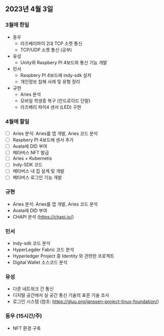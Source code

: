 ## 2023년 4월 3일

### 3월에 한일 

* 동우
  - 라즈베리파이 2대 TCP 소켓 통신
  - TCP/UDP 소켓 통신 (공부)
* 유성
  - Unity와 Raspbery PI 4보드와 통신 기능 개발 
* 민서
  - Raspbery PI 4보드에 indy-sdk 설치
  - 개인정보 침해 사례 및 유형 정리
* 규현 
  - Aries 분석 
  - 모바일 학생증 복구 (안드로이드 단말)
  - 라즈베리 파이4 센서 (LED) 구현

### 4월에 할일
- [ ] Aries 분석: Aries를 앱 개발, Aries 코드 분석
- [ ] Raspbery PI 4보드에 센서 추가 
- [ ] Avata에 DID 부여 
- [ ] 메타버스 NFT 발급 
- [ ] Aries + Kubernetis 
- [ ] Indy-SDK 코드
- [ ] 메타버스 내 집 설계 및 개발 
- [ ] 메타버스 로그인 기능 개발 

### 규현 
  - Aries 분석: Aries를 앱 개발, Aries 코드 분석
  - Avata에 DID 부여
  - CHAPI 분석 (https://chapi.io/)

### 민서
 - Indy-sdk 코드 분석
 - HyperLegder Fabric 코드 분석 
 - Hyperledger Project 중 Identity 와 관련한 프로젝트
 - Digital Wallet 소스코드 분석 
 
### 유성 
 - 다른 네트워크 간 통신
 - 디지털 공간에서 실 공간 통신 기술의 표준 기술 조사 
 - 로그인 시스템 (참조: https://gluu.org/janssen-project-linux-foundation/)
 
### 동우 (15시간/주)
 - NFT 환경 구축 


